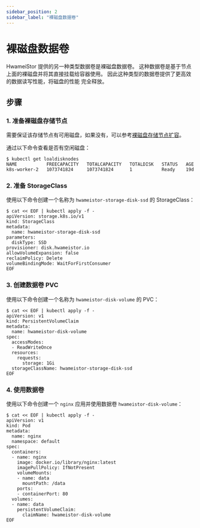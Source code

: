 ```yaml
---
sidebar_position: 2
sidebar_label: "裸磁盘数据卷"
---
```


# 裸磁盘数据卷

HwameiStor 提供的另一种类型数据卷是裸磁盘数据卷。
这种数据卷是基于节点上面的裸磁盘并将其直接挂载给容器使用。
因此这种类型的数据卷提供了更高效的数据读写性能，将磁盘的性能
完全释放。

## 步骤

### 1. 准备裸磁盘存储节点

需要保证该存储节点有可用磁盘，如果没有，可以参考[裸磁盘存储节点扩容](../node_expansion/disk_nodes.md)。

通过以下命令查看是否有空闲磁盘：

```shell
$ kubectl get loaldisknodes
NAME           FREECAPACITY   TOTALCAPACITY   TOTALDISK   STATUS   AGE
k8s-worker-2   1073741824     1073741824      1           Ready    19d
```

### 2. 准备 StorageClass

使用以下命令创建一个名称为 `hwameistor-storage-disk-ssd` 的 StorageClass：

```console
$ cat << EOF | kubectl apply -f - 
apiVersion: storage.k8s.io/v1
kind: StorageClass
metadata:  
  name: hwameistor-storage-disk-ssd
parameters:
  diskType: SSD
provisioner: disk.hwameistor.io
allowVolumeExpansion: false
reclaimPolicy: Delete
volumeBindingMode: WaitForFirstConsumer
EOF 
```

### 3. 创建数据卷 PVC

使用以下命令创建一个名称为 `hwameistor-disk-volume` 的 PVC：

```console
$ cat << EOF | kubectl apply -f -
apiVersion: v1
kind: PersistentVolumeClaim
metadata:
  name: hwameistor-disk-volume
spec:
  accessModes:
  - ReadWriteOnce
  resources:
    requests:
      storage: 1Gi
  storageClassName: hwameistor-storage-disk-ssd
EOF
```

### 4. 使用数据卷

使用以下命令创建一个 `nginx` 应用并使用数据卷 `hwameistor-disk-volume`：

```console
$ cat << EOF | kubectl apply -f -
apiVersion: v1
kind: Pod
metadata:
  name: nginx
  namespace: default
spec:
  containers:
  - name: nginx
    image: docker.io/library/nginx:latest
    imagePullPolicy: IfNotPresent
    volumeMounts:
    - name: data
      mountPath: /data
    ports:
    - containerPort: 80
  volumes:
  - name: data
    persistentVolumeClaim:
      claimName: hwameistor-disk-volume
EOF
```
